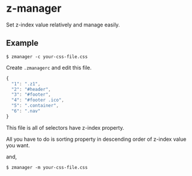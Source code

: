 # z-manager

Set z-index value relatively and manage easily.

## Example

```shell
$ zmanager -c your-css-file.css
```

Create `.zmanagerc` and edit this file.

```javascript
{
  "1": ".z1",
  "2": "#header",
  "3": "#footer",
  "4": "#footer .ico",
  "5": ".container",
  "6": ".nav"
}
```

This file is all of selectors have z-index property.

All you have to do is sorting property in descending order of z-index value you want.

and,

```shell
$ zmanager -m your-css-file.css
```
